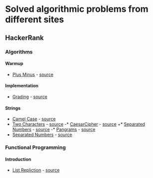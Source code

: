 # Solved algorithmic problems from different sites
## HackerRank
### Algorithms
#### Warmup
* [Plus Minus](https://www.hackerrank.com/challenges/plus-minus) - [source](src/main/scala/com/hackerrank/algorithms/warmup/plusminus/PlusMinus.scala)
#### Implementation
* [Grading](https://www.hackerrank.com/challenges/grading) - [source](src/main/scala/com/hackerrank/algorithms/implementation/grading/Grading.scala)
#### Strings
* [Camel Case](https://www.hackerrank.com/challenges/camelcase) - [source](src/main/scala/com/hackerrank/algorithms/strings/camelcase/CamelCase.scala)
* [Two Characters](https://www.hackerrank.com/challenges/two-characters) - [source](src/main/scala/com/hackerrank/algorithms/strings/twocharacters/TwoCharacters.scala)
-* [CaesarCipher](https://www.hackerrank.com/challenges/caesar-cipher-1) - [source](src/main/scala/com/hackerrank/algorithms/strings/caesarcipher/CaesarCipher.scala)		 +* [Separated Numbers](https://www.hackerrank.com/challenges/separate-the-numbers) - [source](src/main/scala/com/hackerrank/algorithms/strings/separatenumbers/SeparateNumbers.scala)
 -* [Pangrams](https://www.hackerrank.com/challenges/pangrams) - [source](src/main/scala/com/hackerrank/algorithms/strings/pangrams/Pangrams.scala)
* [Separated Numbers](https://www.hackerrank.com/challenges/separate-the-numbers) - [source](src/main/scala/com/hackerrank/algorithms/strings/separatenumbers/SeparateNumbers.scala)
### Functional Programming
#### Introduction
* [List Repliction](https://www.hackerrank.com/challenges/fp-list-replication) - [source](src/main/scala/com/hackerrank/functional/introduction/listreplication/ListReplication.scala)
